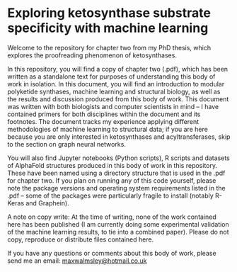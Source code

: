# Exploring ketosynthase substrate specificity with machine learning

Welcome to the repository for chapter two from my PhD thesis, which explores the proofreading phenomenon of ketosynthases. 

In this repository, you will find a copy of chapter two (.pdf), which has been written as a standalone text for purposes of understanding this body of work in isolation. In this document, you will find an introduction to modular polyketide synthases, machine learning and structural biology, as well as the results and discussion produced from this body of work. This document was written with both biologists and computer scientists in mind – I have contained primers for both disciplines within the document and its footnotes. The document tracks my experience applying different methodologies of machine learning to structural data; if you are here because you are only interested in ketosynthases and acyltransferases, skip to the section on graph neural networks. 

You will also find Jupyter notebooks (Python scripts), R scripts and datasets of AlphaFold structures produced in this body of work in this repository. These have been named using a directory structure that is used in the .pdf for chapter two. If you plan on running any of this code yourself, please note the package versions and operating system requirements listed in the .pdf – some of the packages were particularly fragile to install (notably R-Keras and Graphein). 

A note on copy write: 
At the time of writing, none of the work contained here has been published (I am currently doing some experimental validation of the machine learning results, to tie into a combined paper). Please do not copy, reproduce or distribute files contained here.  

If you have any questions or comments about this body of work, please send me an email:
maxwalmsley@hotmail.co.uk 


